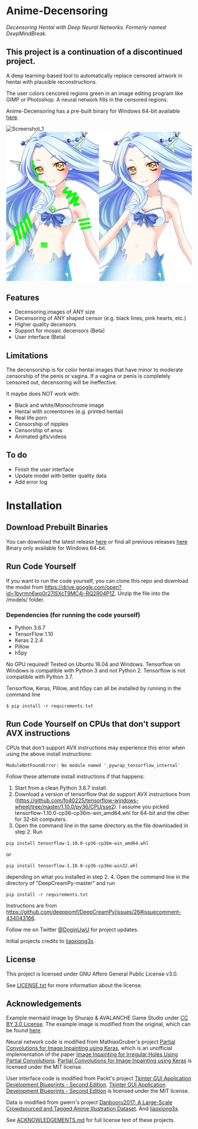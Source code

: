 # Anime-Decensoring

_Decensoring Hentai with Deep Neural Networks. Formerly named DeepMindBreak._

## This project is a continuation of a discontinued project.

A deep learning-based tool to automatically replace censored artwork in hentai with plausible reconstructions.

The user colors cencored regions green in an image editing program like GIMP or Photoshop. A neural network fills in the censored regions.

Anime-Decensoring has a pre-built binary for Windows 64-bit available [here](https://github.com/DoginUwU/Anime-Decensoring/releases/latest).

![Screenshot_1](https://user-images.githubusercontent.com/59850361/121423114-4fe16f80-c946-11eb-9866-261b54304b64.png)
![Censored, decensored](/readme_images/mermaid_collage.png)

## Features

- Decensoring images of ANY size
- Decensoring of ANY shaped censor (e.g. black lines, pink hearts, etc.)
- Higher quality decensors
- Support for mosaic decensors (Beta)
- User interface (Beta)

## Limitations

The decensorship is for color hentai images that have minor to moderate censorship of the penis or vagina. If a vagina or penis is completely censored out, decensoring will be ineffective.

It maybe does NOT work with:

- Black and white/Monochrome image
- Hentai with screentones (e.g. printed hentai)
- Real life porn
- Censorship of nipples
- Censorship of anus
- Animated gifs/videos

## To do

- Finish the user interface
- Update model with better quality data
- Add error log

# Installation

## Download Prebuilt Binaries
You can download the latest release [here](https://github.com/DoginUwU/Anime-Decensoring/releases/latest) or find all previous releases [here](https://github.com/DoginUwU/Anime-Decensoring/releases)
Binary only available for Windows 64-bit.

## Run Code Yourself
If you want to run the code yourself, you can clone this repo and download the model from https://drive.google.com/open?id=1byrmn6wp0r27lSXcT9MC4j-RQ2R04P1Z. Unzip the file into the /models/ folder.

### Dependencies (for running the code yourself)
- Python 3.6.7
- TensorFlow 1.10
- Keras 2.2.4
- Pillow
- h5py

No GPU required! Tested on Ubuntu 16.04 and Windows. Tensorflow on Windows is compatible with Python 3 and not Python 2. Tensorflow is not compatible with Python 3.7.

Tensorflow, Keras, Pillow, and h5py can all be installed by running in the command line

```
$ pip install -r requirements.txt
```

## Run Code Yourself on CPUs that don't support AVX instructions

CPUs that don't support AVX instructions may experience this error when using the above install instructions:

```
ModuleNotFoundError: No module named '_pywrap_tensorflow_internal'
```

Follow these alternate install instructions if that happens:

1. Start from a clean Python 3.6.7 install.
2. Download a version of tensorflow that do support AVX instructions from (https://github.com/fo40225/tensorflow-windows-wheel/tree/master/1.10.0/py36/CPU/sse2). I assume you picked tensorflow-1.10.0-cp36-cp36m-win_amd64.whl for 64-bit and the other for 32-bit computers.
3. Open the command line in the same directory as the file downloaded in step 2. Run

```
pip install tensorflow-1.10.0-cp36-cp36m-win_amd64.whl
```

or

```
pip install tensorflow-1.10.0-cp36-cp36m-win32.whl
```
depending on what you installed in step 2.
4. Open the command line in the directory of "DeepCreamPy-master" and run
```
pip install -r requirements.txt
```

Instructions are from https://github.com/deeppomf/DeepCreamPy/issues/26#issuecomment-434043166.


Follow me on Twitter [@DoginUwU](https://twitter.com/DoginUwU) for project updates.

Initial projects credits to [liaoxiong3x](https://github.com/liaoxiong3x/DeepCreamPy).

## License

This project is licensed under GNU Affero General Public License v3.0.

See [LICENSE.txt](LICENSE.txt) for more information about the license.

## Acknowledgements

Example mermaid image by Shurajo & AVALANCHE Game Studio under [CC BY 3.0 License](https://creativecommons.org/licenses/by/3.0/). The example image is modified from the original, which can be found [here](https://opengameart.org/content/mermaid).

Neural network code is modified from MathiasGruber's project [Partial Convolutions for Image Inpainting using Keras](https://github.com/MathiasGruber/PConv-Keras), which is an unofficial implementation of the paper [Image Inpainting for Irregular Holes Using Partial Convolutions](https://arxiv.org/abs/1804.07723). [Partial Convolutions for Image Inpainting using Keras](https://github.com/MathiasGruber/PConv-Keras) is licensed under the MIT license.

User interface code is modified from Packt's project [Tkinter GUI Application Development Blueprints - Second Edition](https://github.com/PacktPublishing/Tkinter-GUI-Application-Development-Blueprints-Second-Edition). [Tkinter GUI Application Development Blueprints - Second Edition](https://github.com/PacktPublishing/Tkinter-GUI-Application-Development-Blueprints-Second-Edition) is licensed under the MIT license.

Data is modified from gwern's project [Danbooru2017: A Large-Scale Crowdsourced and Tagged Anime Illustration Dataset](https://www.gwern.net/Danbooru2017).
And [liaoxiong3x](https://github.com/liaoxiong3x/DeepCreamPy).

See [ACKNOWLEDGEMENTS.md](ACKNOWLEDGEMENTS.md) for full license text of these projects.

